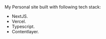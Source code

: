 My Personal site built with following tech stack:

- NextJS.
- Vercel.
- Typescript.
- Contentlayer.
